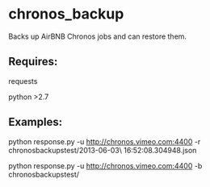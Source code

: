 chronos_backup
==============

Backs up AirBNB Chronos jobs and can restore them.

Requires:
---------
  requests

  python >2.7
  
Examples:
---------
python response.py -u http://chronos.vimeo.com:4400 -r chronosbackupstest/2013-06-03\ 16:52:08.304948.json

python response.py -u http://chronos.vimeo.com:4400 -b chronosbackupstest/
